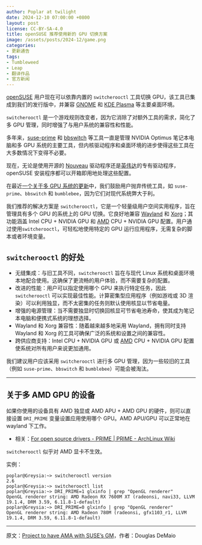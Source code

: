 ```yaml
---
author: Poplar at twilight
date: 2024-12-10 07:00:00 +0800
layout: post
license: CC-BY-SA-4.0
title: openSUSE 推荐使用新的 GPU 切换方案
image: /assets/posts/2024-12/game.png
categories:
- 更新通告
tags:
- Tumbleweed
- Leap
- 翻译作品
- 官方新闻
---
```


[openSUSE] 用户现在可以依靠内置的 `switcherooctl` 工具切换 GPU，该工具已集成到我们的发行版中，并兼容 [GNOME] 和 [KDE Plasma] 等主要桌面环境。

[openSUSE]: https://get.opensuse.org/
[GNOME]: https://www.gnome.org/
[KDE Plasma]: https://kde.org/

`switcherooctl` 是一个游戏规则改变者，因为它消除了对额外工具的需求，简化了多 GPU 管理，同时增强了与用户系统的兼容性和性能。

多年来，[suse-prime] 和 [bbswitch] 等工具一直是管理 NVIDIA Optimus 笔记本电脑和多 GPU 系统的主要工具，但内核驱动程序和桌面环境的进步使得这些工具在大多数情况下变得不必要。

[suse-prime]: https://github.com/openSUSE/SUSEPrime
[bbswitch]: https://github.com/Bumblebee-Project/bbswitch

现在，无论是使用开源的 [Nouveau] 驱动程序还是[英伟达]的专有驱动程序，openSUSE 安装程序都可以开箱即用地处理这些配置。

[Nouveau]: https://nouveau.freedesktop.org/
[英伟达]: https://www.nvidia.com/

在最近[一个关于多 GPU 系统的更新]中，我们鼓励用户抛弃传统工具，如 `suse-prime`、`bbswitch` 和 `bumblebee`，因为它们对现代系统弊大于利。

[一个关于多 GPU 系统的更新]: https://negativo17.org/prime-optimus-laptops-and-multi-gpu-systems/

我们推荐的解决方案是 `switcherooctl`，它是一个轻量级用户空间实用程序，旨在管理具有多个 GPU 的系统上的 GPU 切换。它良好地兼容 [Wayland] 和 [Xorg]；其功能涵盖 Intel CPU + NVIDIA GPU 和 [AMD] CPU + NVIDIA GPU 配置。用户通过使用`switcherooctl`，可轻松地使用特定的 GPU 运行应用程序，无需复杂的脚本或者环境变量。

[Wayland]: https://wayland.freedesktop.org/
[Xorg]: https://www.x.org/
[AMD]: https://www.amd.com/

## `switcherooctl` 的好处

- 无缝集成：与旧工具不同，`switcherooctl` 旨在与现代 Linux 系统和桌面环境本地配合使用。这确保了更流畅的用户体验，而不需要复杂的配置。
- 改进的性能：用户可以指定使用哪个 GPU 来执行特定任务，因此 `switcherooctl` 可以实现最佳性能。计算密集型应用程序（例如游戏或 3D 渲染）可以利用独显，而不太密集的任务则默认使用核显以节省电量。
- 增强的电源管理：当不需要独显时切换回核显可节省电池寿命，使其成为笔记本电脑和便携式系统的理想选择。
- Wayland 和 Xorg 兼容性：随着越来越多地采用 Wayland，拥有同时支持 Wayland 和 Xorg 的工具可确保广泛的系统和设置之间的兼容性。
- 跨供应商支持：Intel CPU + NVIDIA GPU 或 [AMD] CPU + NVIDIA GPU 配置使系统对所有用户来说更加通用。

我们建议用户应该采用 `switcherooctl` 进行多 GPU 管理，因为一些较旧的工具（例如 `suse-prime`、`bbswitch` 和 `bumblebee`）可能会被淘汰。

----

## 关于多 AMD GPU 的设备

如果你使用的设备具有 AMD 独显或 AMD APU + AMD GPU 的硬件，则可以直接设置 `DRI_PRIME` 变量设置应用使用哪个 GPU。AMD APU/GPU 可以正常地在 wayland 下工作。

- 相关：[For open source drivers - PRIME | PRIME - ArchLinux Wiki](https://wiki.archlinux.org/title/PRIME#For_open_source_drivers_-_PRIME)

`switcherooctl` 似乎对 AMD 显卡不生效。

实例：

```shell
poplar@Greysia:~> switcherooctl version
2.6
poplar@Greysia:~> switcherooctl list
poplar@Greysia:~> DRI_PRIME=1 glxinfo | grep "OpenGL renderer"
OpenGL renderer string: AMD Radeon RX 7600M XT (radeonsi, navi33, LLVM 19.1.4, DRM 3.59, 6.11.8-1-default)
poplar@Greysia:~> DRI_PRIME=0 glxinfo | grep "OpenGL renderer"
OpenGL renderer string: AMD Radeon 780M (radeonsi, gfx1103_r1, LLVM 19.1.4, DRM 3.59, 6.11.8-1-default)
```


----

原文：[Project to have AMA with SUSE’s GM](https://news.opensuse.org/2024/11/28/project-to-have-ama/)，作者：Douglas DeMaio